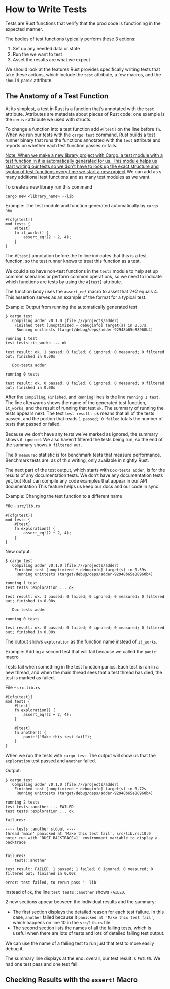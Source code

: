# How to Write Tests

Tests are Rust functions that verify that the prod code is functioning in the expected manner. 

The bodies of test functions typically perform these 3 actions: 

1. Set up any needed data or state 
2. Run the we want to test
3. Asset the results are what we expect

We should look at the features Rust provides specifically writing tests that take these acitons, which include the `test` attribute, a few macros, and the `should_panic` attribute. 

## The Anatomy of a Test Function

At its simplest, a test in Rust is a function that’s annotated with the `test` attribute.
Attributes are metadata about pieces of Rust code; one example is the `derive` attribute we used with structs.

To change a function into a test function add `#[test]` on the line before `fn`. 
When we run our tests with the `cargo test` command, Rust builds a test runner binary that runs the functions annotated with the `test` attribute and reports on whether each test function passes or fails. 

<ins>Note: When we make a new library project with Cargo, a test module with a test function in it is automatically generated for us.
This module helps us start writing our tests so we don't have to look up the exact structure and syntax of test functions every time we start a new project</ins>
We can add as s many additional test functions and as many test modules as we want.

To create a new library run this command

```
cargo new <library_name> --lib
```

Example: The test module and function generated automatically by `cargo new`

```
#[cfg(test)]
mod tests {
    #[test]
    fn it_works() {
        assert_eq!(2 + 2, 4);
    }
}
```

The `#[test]` annotation before the fn line indicates that this is a test function, so the test runner knows to treat this function as a test. 

We could also have non-test functions in the `tests` module to help set up common scenarios or perform common operations, so we need to indicate which functions are tests by using the `#[test]` attribute.

The function body uses the `assert_eq!` macro to asset that 2+2 equals 4. This assertion serves as an example of the format for a typical test.

Example: Output from running the automatically generated test

```
$ cargo test
   Compiling adder v0.1.0 (file:///projects/adder)
    Finished test [unoptimized + debuginfo] target(s) in 0.57s
     Running unittests (target/debug/deps/adder-92948b65e88960b4)

running 1 test
test tests::it_works ... ok

test result: ok. 1 passed; 0 failed; 0 ignored; 0 measured; 0 filtered out; finished in 0.00s

   Doc-tests adder

running 0 tests

test result: ok. 0 passed; 0 failed; 0 ignored; 0 measured; 0 filtered out; finished in 0.00s
```

After the `Compiling`, `Finished`, and `Running` lines is the line `running 1 test`. 
The line afterwards shows the name of the generated test function, `it_works`, and the result of running that test `ok`. 
The summary of running the tests appears next. 
The text `test result: ok` means that all of the tests passed, and the portion that reads `1 passed; 0 failed` totals the number of tests that passed or failed. 

Because we don’t have any tests we’ve marked as ignored, the summary shows `0 ignored`. 
We also haven’t filtered the tests being run, so the end of the summary shows `0 filtered out`.

The `0 measured` statistic is for benchmark tests that measure performance. 
Benchmark tests are, as of this writing, only available in nightly Rust.

The next part of the test output, which starts with `Doc-tests adder`, is for the results of any documentation tests.
We don’t have any documentation tests yet, but Rust can compile any code examples that appear in our API documentation
This feature helps us keep our docs and our code in sync.

Example: Changing the test function to a different name

File - `src/lib.rs`

```
#[cfg(test)]
mod tests {
    #[test]
    fn exploration() {
        assert_eq!(2 + 2, 4);
    }
}
```

New output: 

```
$ cargo test
   Compiling adder v0.1.0 (file:///projects/adder)
    Finished test [unoptimized + debuginfo] target(s) in 0.59s
     Running unittests (target/debug/deps/adder-92948b65e88960b4)

running 1 test
test tests::exploration ... ok

test result: ok. 1 passed; 0 failed; 0 ignored; 0 measured; 0 filtered out; finished in 0.00s

   Doc-tests adder

running 0 tests

test result: ok. 0 passed; 0 failed; 0 ignored; 0 measured; 0 filtered out; finished in 0.00s
```

The output shows `exploration` as the function name instead of `it_works`. 

Example: Adding a second test that will fail because we called the `panic!` macro

Tests fail when something in the test function panics. 
Each test is ran in a new thread, and when the main thread sees that a test thread has died, the test is marked as failed. 

File - `src.lib.rs`

```
#[cfg(test)]
mod tests {
    #[test]
    fn exploration() {
        assert_eq!(2 + 2, 4);
    }

    #[test]
    fn another() {
        panic!("Make this test fail");
    }
}
```

When we run the tests with `cargo test`. The output will show us that the `exploration` test passed and `another` failed. 

Output: 

```
$ cargo test
   Compiling adder v0.1.0 (file:///projects/adder)
    Finished test [unoptimized + debuginfo] target(s) in 0.72s
     Running unittests (target/debug/deps/adder-92948b65e88960b4)

running 2 tests
test tests::another ... FAILED
test tests::exploration ... ok

failures:

---- tests::another stdout ----
thread 'main' panicked at 'Make this test fail', src/lib.rs:10:9
note: run with `RUST_BACKTRACE=1` environment variable to display a backtrace


failures:
    tests::another

test result: FAILED. 1 passed; 1 failed; 0 ignored; 0 measured; 0 filtered out; finished in 0.00s

error: test failed, to rerun pass '--lib'
```

Instead of `ok`, the line `test tests::another` shows `FAILED`. 

2 new sections appear between the individual results and the summary: 

- The first section displays the detailed reason for each test failure. In this case, `another` failed because it `panicked at 'Make this test fail'`, which happens on line 10 in the `src/lib.rs` file. 
- The second section lists the names of all the failing tests, which is useful when there are lots of tests and lots of detailed failing test output. 

We can use the name of a failing test to run just that test to more easily debug it.

The summary line displays at the end: overall, our test result is `FAILED`. We had one test pass and one test fail.


## Checking Results with the `assert!` Macro 

